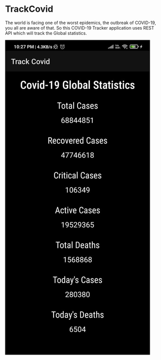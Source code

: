 # TrackCovid
The world is facing one of the worst epidemics, the outbreak of COVID-19, you all are aware of that. So this COVID-19 Tracker application uses REST API which will track the Global statistics.


![](https://github.com/kartik0406/TrackCovid/blob/main/img1.jpeg)
